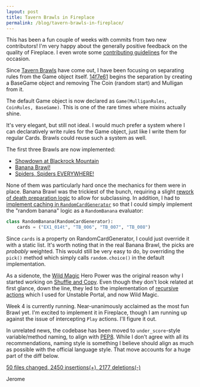 ```yaml
---
layout: post
title: Tavern Brawls in Fireplace
permalink: /blog/tavern-brawls-in-fireplace/
---
```


This has been a fun couple of weeks with commits from two new contributors!
I'm very happy about the generally positive feedback on the quality of Fireplace. I even wrote some
[contributing guidelines](https://github.com/jleclanche/fireplace/commit/d2f8f5a40ee024936177aadad5bbdea04f8be3c1)
for the occasion.

Since [Tavern Brawls](http://hearthsim.info/Tavern-Brawls-1000-commits/) have come out,
I have been focusing on separating rules from the Game object itself.
[14f7e61](https://github.com/jleclanche/fireplace/commit/14f7e619f4149e69d87e486de63ce160921000ed)
begins the separation by creating a BaseGame object and removing The Coin (random start) and Mulligan from it.

The default Game object is now declared as `Game(MulliganRules, CoinRules, BaseGame)`.
This is one of the rare times where mixins actually shine.

It's very elegant, but still not ideal. I would much prefer a system where I can declaratively write rules
for the Game object, just like I write them for regular Cards. Brawls could reuse such a system as well.


The first three Brawls are now implemented:

 - [Showdown at Blackrock Mountain](https://github.com/jleclanche/fireplace/commit/bd51ecb5247ffb5719d540d840cbb1c66f8fa67c)
 - [Banana Brawl!](https://github.com/jleclanche/fireplace/commit/7c1f8e2c8f5f5f166763c2c4532f0f06b5925181)
 - [Spiders, Spiders EVERYWHERE!](https://github.com/jleclanche/fireplace/commit/8858890945e271f1428519c033f89386e9216bc3)

None of them was particularly hard once the mechanics for them were in place.
Banana Brawl was the trickiest of the bunch, requiring a slight
[rework of death preparation logic](https://github.com/jleclanche/fireplace/commit/23ca9a8a33c2a308aa6f92a54dfe8474cd38ee48)
to allow for subclassing.
In addition, I had to
[implement caching in `RandomCardGenerator`](https://github.com/jleclanche/fireplace/commit/f022ced67eebe34cb10d12fe2d2b0c37c35192c7)
so that I could simply implement the "random banana" logic as a `RandomBanana` evaluator:

```python
class RandomBanana(RandomCardGenerator):
	cards = ("EX1_014t", "TB_006", "TB_007", "TB_008")
```

Since `cards` is a property on RandomCardGenerator, I could just override it with a static list.
It's worth noting that in the real Banana Brawl, the picks are *probably* weighted.
This would still be very easy to do, by overriding the `pick()` method which simply calls `random.choice()`
in the default implementation.

As a sidenote, the [Wild Magic](http://hearthstone.gamepedia.com/Wild_Magic) Hero Power was the original reason
why I started working on [Shuffle and Copy](http://hearthsim.info/Shuffling-shuffling/).
Even though they don't look related at first glance, down the line, they led to the implementation of
[recursive actions](https://github.com/jleclanche/fireplace/compare/706b381f2e3f...9fc8931e51bb) which I used
for Unstable Portal, and now Wild Magic.

Week 4 is currently running. Near-unanimously acclaimed as the most fun Brawl yet. I'm excited to implement
it in Fireplace, though I am running up against the issue of intercepting `Play` actions. I'll figure it out.

In unrelated news, the codebase has been moved to `under_score`-style variable/method naming, to align with
[PEP8](https://www.python.org/dev/peps/pep-0008/). While I don't agree with all its recommendations, naming
style is something I believe should align as much as possible with the official language style.
That move accounts for a huge part of the diff below.

[50 files changed, 2450 insertions(+), 2177 deletions(-)](https://github.com/jleclanche/fireplace/compare/d9e5c57c2d98553ab1b32d907c23e1b15a0d6510...8858890945e271f1428519c033f89386e9216bc3)

Jerome
